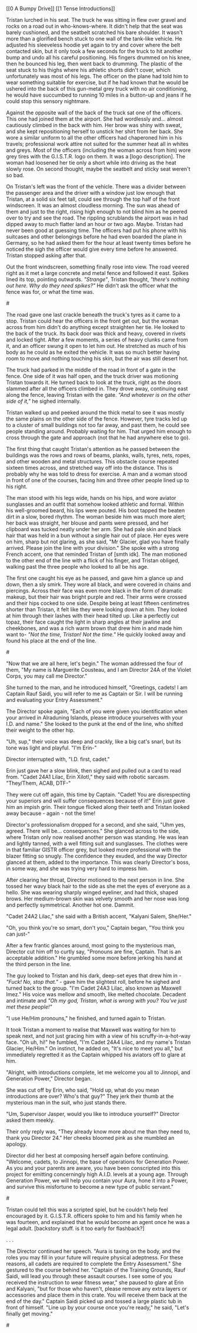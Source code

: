[[0 A Bumpy Drive]]
[[1 Tense Introductions]]

Tristan lurched in his seat. The truck he was sitting in flew over gravel and rocks on a road out in who-knows-where. It didn't help that the seat was barely cushioned, and the seatbelt scratched his bare shoulder. It wasn't more than a glorified bench stuck to one wall of the tank-like vehicle. He adjusted his sleeveless hoodie yet again to try and cover where the belt contacted skin, but it only took a few seconds for the truck to hit another bump and undo all his careful positioning. His fingers drummed on his knee, then he bounced his leg, then went back to drumming. The plastic of the seat stuck to his thighs where his athletic shorts didn't cover, which unfortunately was most of his legs. The officer on the plane had told him to wear something suitable for exercise, but if he had known that he would be ushered into the back of this gun-metal grey truck with no air conditioning, he would have succumbed to running 10 miles in a button-up and jeans if he could stop this sensory nightmare.

Against the opposite wall of the back of the truck sat one of the officers. This one had joined them at the airport. She had wordlessly and... almost cautiously climbed in the back with him. Her brow was shiny with sweat, and she kept repositioning herself to unstick her shirt from her back. She wore a similar uniform to all the other officers had chaperoned him in his travels; professional work attire not suited for the summer heat all in whites and greys. Most of the officers (including the woman across from him) wore grey tires with the G.I.S.T.R. logo on them. It was a [logo description]. The woman had loosened her tie only a short while into driving as the heat slowly rose. On second thought, maybe the seatbelt and sticky seat weren't so bad.

On Tristan's left was the front of the vehicle. There was a divider between the passenger area and the driver with a window just low enough that Tristan, at a solid six feet tall, could see through the top half of the front windscreen. It was an almost cloudless morning. The sun was ahead of them and just to the right, rising high enough to not blind him as he peered over to try and see the road. The rippling scrublands the airport was in had dipped away to much flatter land an hour or two ago. Maybe. Tristan had never been good at guessing time. The officers had put his phone with his suitcases and other belongings before he had even boarded the plane in Germany, so he had asked them for the hour at least twenty times before he noticed the sigh the officer would give every time before he answered. Tristan stopped asking after that.

Out the front windscreen, something finally rose into view. The road veered right as it met a large concrete and metal fence and followed it east. Spikes lined its top, pointing outwards. *"Strange"*, Tristan thought, *"there's nothing out here. Why do they need spikes?"* He didn't ask the officer what the fence was for, or what the time was.

\#

The road gave one last crackle beneath the truck's tyres as it came to a stop. Tristan could hear the officers in the front get out, but the woman across from him didn't do anything except straighten her tie. He looked to the back of the truck. Its back door was thick and heavy, covered in rivets and locked tight. After a few moments, a series of heavy clunks came from it, and an officer swung it open to let him out. He stretched as much of his body as he could as he exited the vehicle. It was so much better having room to move and nothing touching his skin, but the air was still desert hot.

The truck had parked in the middle of the road in front of a gate in the fence. One side of it was half open, and the truck driver was motioning Tristan towards it. He turned back to look at the truck, right as the doors slammed after all the officers climbed in. They drove away, continuing east along the fence, leaving Tristan with the gate. *"And whatever is on the other side of it,"* he sighed internally. 

Tristan walked up and peeked around the thick metal to see it was mostly the same plains on the other side of the fence. However, tyre tracks led up to a cluster of small buildings not too far away, and past them, he could see people standing around. Probably waiting for him. That urged him enough to cross through the gate and approach (not that he had anywhere else to go).

The first thing that caught Tristan's attention as he passed between the buildings was the rows and rows of beams, planks, walls, tyres, nets, ropes, and other wooden and metal structures. This obstacle course repeated sixteen times across, and stretched way off into the distance. This is probably why he was told to dress for exercise. A man and a woman stood in front of one of the courses, facing him and three other people lined up to his right.

The man stood with his legs wide, hands on his hips, and wore aviator sunglasses and an outfit that somehow looked athletic and formal. Within his well-groomed beard, his lips were pouted. His boot tapped the beaten dirt in a slow, bored rhythm. The woman beside him was much more alert; her back was straight, her blouse and pants were pressed, and her clipboard was tucked neatly under her arm. She had pale skin and black hair that was held in a bun without a single hair out of place. Her eyes were on him, sharp but not glaring, as she said, "Mr Glacier, glad you have finally arrived. Please join the line with your division." She spoke with a strong French accent, one that reminded Tristan of [smth idk]. The man motioned to the other end of the line with a flick of his finger, and Tristan obliged, walking past the three people who looked to all be his age.

The first one caught his eye as he passed, and gave him a glance up and down, then a sly smirk. They wore all black, and were covered in chains and piercings. Across their face was even more black in the form of dramatic makeup, but their hair was bright purple and red. Their arms were crossed and their hips cocked to one side. Despite being at least fifteen centimetres shorter than Tristan, it felt like they were looking down at him. They looked at him through their lashes with their head tilted up. Like a perfectly cut topaz, their face caught the light in sharp angles at their jawline and cheekbones, and was a rich warm brown that drew him in and made him want to- *"Not the time, Tristan! Not the time."* He quickly looked away and found his place at the end of the line.

\#

"Now that we are all here, let's begin." The woman addressed the four of them, "My name is Marguerite Cousteau, and I am Director 24A of the Violet Corps, you may call me Director."

She turned to the man, and he introduced himself, "Greetings, cadets! I am Captain Rauf Saidi, you will refer to me as Captain or Sir. I will be running and evaluating your Entry Assessment."

The Director spoke again, "Each of you were given you identification when your arrived in Alraduning Islands, please introduce yourselves with your I.D. and name." She looked to the punk at the end of the line, who shifted their weight to the other hip.

"Uh, sup," their voice was deep and crackly, like a big cat's snarl, but its tone was light and playful. "I'm Erin-"

Director interrupted with, "I.D. first, cadet."

Erin just gave her a slow blink, then sighed and pulled out a card to read from. "Cadet 24A1 Lilac, Erin Xilotl," they said with robotic sarcasm. "They/Them, ACAB, DTF-"

They were cut off again, this time by Captain. "Cadet! You are disrespecting your superiors and will suffer consequences because of it!" Erin just gave him an impish grin. Their tongue flicked along their teeth and Tristan looked away because - again - not the time!

Director's professionalism dropped for a second, and she said, "Uhm yes, agreed. There will be... consequences." She glanced across to the side, where Tristan only now realised another person was standing. He was lean and lightly tanned, with a well fitting suit and sunglasses. The clothes were in that familiar GISTR officer grey, but looked more professional with the blazer fitting so snugly. The confidence they exuded, and the way Director glanced at them, added to the importance. This was clearly Director's boss, in some way, and she was trying very hard to impress him.

After clearing her throat, Director motioned to the next person in line. She tossed her wavy black hair to the side as she met the eyes of everyone as a hello. She was wearing sharply winged eyeliner, and had thick, shaped brows. Her medium-brown skin was velvety smooth and her nose was long and perfectly symmetrical. Another hot one. Dammit. 

"Cadet 24A2 Lilac," she said with a British accent, "Kalyani Salem, She/Her."

"Oh, you think you're so smart, don't you," Captain began, "You think you can just-"

After a few frantic glances around, most going to the mysterious man, Director cut him off to curtly say, "Pronouns are fine, Captain. That is an acceptable addition." He grumbled some more before jerking his hand at the third person in the line.

The guy looked to Tristan and his dark, deep-set eyes that drew him in - *"Fuck! No, stop that."* - gave him the slightest roll, before he sighed and turned back to the group. "I'm Cadet 24A3 Lilac, also known as Maxwell Imez." His voice was mellow and smooth, like melted chocolate. Decadent and intimate and *"Oh my god, Tristan, what is wrong with you? You've just met these people!"* 

"I use He/Him pronouns," he finished, and turned again to Tristan.

It took Tristan a moment to realise that Maxwell was waiting for him to speak next, and not just gracing him with a view of his scruffy-in-a-hot-way face. "Oh uh, hi!" he fumbled, "I'm Cadet 24A4 Lilac, and my name's Tristan Glacier, He/Him." On instinct, he added on, "It's nice to meet you all," but immediately regretted it as the Captain whipped his aviators off to glare at him.

"Alright, with introductions complete, let me welcome you all to Jinnopi, and Generation Power," Director began.

She was cut off by Erin, who said, "Hold up, what do you mean introductions are over? Who's that guy?" They jerk their thumb at the mysterious man in the suit, who just stands there.

"Um, Supervisor Jasper, would you like to introduce yourself?" Director asked them meekly.

Their only reply was, "They already know more about me than they need to, thank you Director 24." Her cheeks bloomed pink as she mumbled an apology.

Director did her best at composing herself again before continuing. "Welcome, cadets, to Jinnopi, the base of operations for Generation Power. As you and your parents are aware, you have been conscripted into this project for emitting concerningly high A.I.D. levels at a young age. Through Generation Power, we will help you contain your Aura, hone it into a Power, and survive this misfortune to become a new type of public servant."

\#

Tristan could tell this was a scripted spiel, but he couldn't help feel encouraged by it. G.I.S.T.R. officers spoke to him and his family when he was fourteen, and explained that he would become an agent once he was a legal adult.  [backstory stuff. is it too early for flashback?]

. . .

The Director continued her speech. "Aura is taxing on the body, and the roles you may fill in your future will require physical adeptness. For these reasons, all cadets are required to complete the Entry Assessment."  She gestured to the course behind her. "Captain of the Training Grounds, Rauf Saidi, will lead you through these assault courses. I see some of you received the instruction to wear fitness wear," she paused to glare at Erin and Kalyani, "but for those who haven't, please remove any extra layers or accessories and place them in this crate. You will receive them back at the end of the day." Captain Saidi picked up and tossed a large plastic tub in front of himself. "Line up by your course once you're ready," he said, "Let's finally get moving."

\#